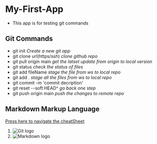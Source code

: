 # My-First-App
- This app is for testing git commands

## Git Commands

- git init *Create a new git app*
- git clone url(https/ssh)  *clone github repo*
- git pull origin main *get the latset update from origin to local version*
- git status *check the status of files*
- git add fileName *stage the file from ws to local repo*
- git add . *stage all the files from ws to local repo*
- git commit -m 'commit decription'
- git reset --soft HEAD^  *go back one step*
- git push origin main *push the changes to remote repo*



## Markdown Markup Language 

  [Press here to navigate the cheatSheet](https://www.markdownguide.org/basic-syntax/)

1.   ![Git logo](https://git-scm.com/images/logos/downloads/Git-Icon-1788C.png)
2. ![Markdown logo](https://download.logo.wine/logo/Markdown/Markdown-Logo.wine.png)
